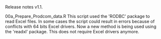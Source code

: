 Release notes v1.1.

00a_Prepare_Prodcom_data.R 
This script used the 'RODBC' package to read Excel files. In some cases the script could result in errors because of conflicts with 64 bits Excel drivers. Now a new method is being used using the 'readxl' package. This does not require Excel drivers anymore.


